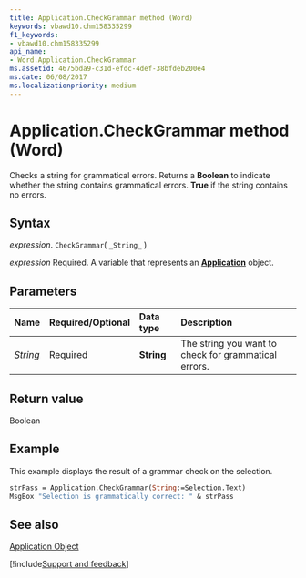```yaml
---
title: Application.CheckGrammar method (Word)
keywords: vbawd10.chm158335299
f1_keywords:
- vbawd10.chm158335299
api_name:
- Word.Application.CheckGrammar
ms.assetid: 4675bda9-c31d-efdc-4def-38bfdeb200e4
ms.date: 06/08/2017
ms.localizationpriority: medium
---
```



# Application.CheckGrammar method (Word)

Checks a string for grammatical errors. Returns a **Boolean** to indicate whether the string contains grammatical errors. **True** if the string contains no errors.


## Syntax

_expression_. `CheckGrammar`( `_String_` )

_expression_ Required. A variable that represents an **[Application](Word.Application.md)** object. 


## Parameters



|Name|Required/Optional|Data type|Description|
|:-----|:-----|:-----|:-----|
| _String_|Required| **String**|The string you want to check for grammatical errors.|

## Return value

Boolean


## Example

This example displays the result of a grammar check on the selection.


```vb
strPass = Application.CheckGrammar(String:=Selection.Text) 
MsgBox "Selection is grammatically correct: " & strPass
```


## See also


[Application Object](Word.Application.md)

[!include[Support and feedback](~/includes/feedback-boilerplate.md)]